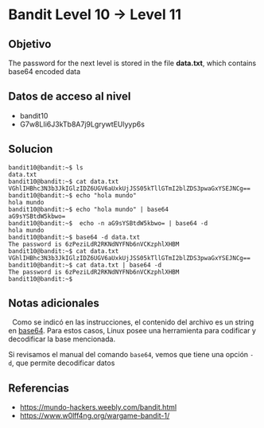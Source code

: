 # Bandit Level 10 → Level 11

## Objetivo

The password for the next level is stored in the file **data.txt**, which contains base64 encoded data

## Datos de acceso al nivel
- bandit10
- G7w8LIi6J3kTb8A7j9LgrywtEUlyyp6s
## Solucion
```
bandit10@bandit:~$ ls
data.txt
bandit10@bandit:~$ cat data.txt
VGhlIHBhc3N3b3JkIGlzIDZ6UGV6aUxkUjJSS05kTllGTmI2blZDS3pwaGxYSEJNCg==
bandit10@bandit:~$ echo "hola mundo"
hola mundo
bandit10@bandit:~$ echo "hola mundo" | base64
aG9sYSBtdW5kbwo=
bandit10@bandit:~$  echo -n aG9sYSBtdW5kbwo= | base64 -d
hola mundo
bandit10@bandit:~$ base64 -d data.txt
The password is 6zPeziLdR2RKNdNYFNb6nVCKzphlXHBM
bandit10@bandit:~$ cat data.txt
VGhlIHBhc3N3b3JkIGlzIDZ6UGV6aUxkUjJSS05kTllGTmI2blZDS3pwaGxYSEJNCg==
bandit10@bandit:~$ cat data.txt | base64 -d
The password is 6zPeziLdR2RKNdNYFNb6nVCKzphlXHBM
bandit10@bandit:~$
```

## Notas adicionales
  Como se indicó en las instrucciones, el contenido del archivo es un string en [base64](https://en.wikipedia.org/wiki/Base64). Para estos casos, Linux posee una herramienta para codificar y decodificar la base mencionada.

Si revisamos el manual del comando `base64`, vemos que tiene una opción `-d`, que permite decodificar datos
## Referencias
- https://mundo-hackers.weebly.com/bandit.html
- https://www.w0lff4ng.org/wargame-bandit-1/